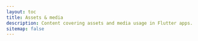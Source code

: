 ```yaml
---
layout: toc
title: Assets & media
description: Content covering assets and media usage in Flutter apps.
sitemap: false
---
```

